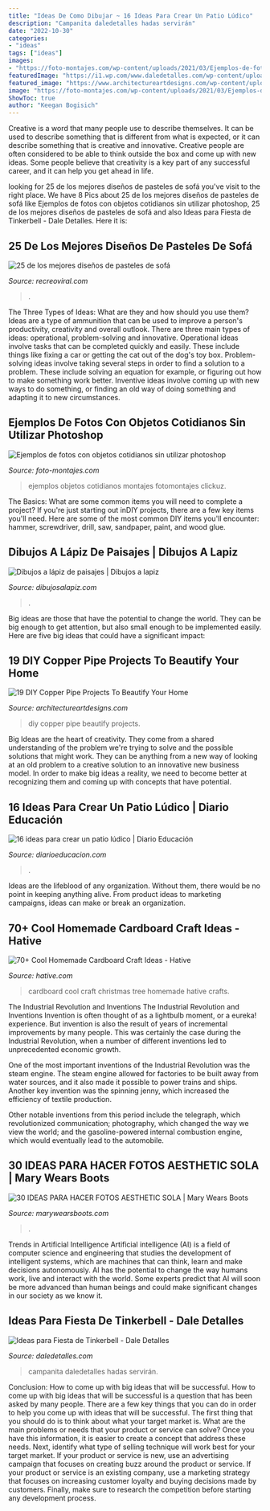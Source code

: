 ```yaml
---
title: "Ideas De Como Dibujar ~ 16 Ideas Para Crear Un Patio Lúdico"
description: "Campanita daledetalles hadas servirán"
date: "2022-10-30"
categories:
- "ideas"
tags: ["ideas"]
images:
- "https://foto-montajes.com/wp-content/uploads/2021/03/Ejemplos-de-fotos-con-objetos-citidianos-sin-utilizar-photoshop-11.jpg"
featuredImage: "https://i1.wp.com/www.daledetalles.com/wp-content/uploads/2015/06/fiesta-tinkerbell10.jpg?resize=562%2C749"
featured_image: "https://www.architectureartdesigns.com/wp-content/uploads/2015/09/120-630x945.jpg"
image: "https://foto-montajes.com/wp-content/uploads/2021/03/Ejemplos-de-fotos-con-objetos-citidianos-sin-utilizar-photoshop-11.jpg"
ShowToc: true
author: "Keegan Bogisich"
---
```



Creative is a word that many people use to describe themselves. It can be used to describe something that is different from what is expected, or it can describe something that is creative and innovative. Creative people are often considered to be able to think outside the box and come up with new ideas. Some people believe that creativity is a key part of any successful career, and it can help you get ahead in life.

	

		
looking for 25 de los mejores diseños de pasteles de sofá you've visit to the right place. We have 8 Pics about 25 de los mejores diseños de pasteles de sofá like Ejemplos de fotos con objetos cotidianos sin utilizar photoshop, 25 de los mejores diseños de pasteles de sofá and also Ideas para Fiesta de Tinkerbell - Dale Detalles. Here it is:
		
    
## 25 De Los Mejores Diseños De Pasteles De Sofá

<img loading=lazy src="https://www.recreoviral.com/wp-content/uploads/2015/07/Pasteles-con-forma-de-sofá-12.jpg" onerror="this.onerror=null;this.src='https://tse2.mm.bing.net/th?id=OIP.suodb0jyWBw3w0tfRrcu4gHaJ3&amp;pid=15.1';" alt="25 de los mejores diseños de pasteles de sofá">

_Source: recreoviral.com_

>. 

	

The Three Types of Ideas: What are they and how should you use them?
Ideas are a type of ammunition that can be used to improve a person's productivity, creativity and overall outlook. There are three main types of ideas: operational, problem-solving and innovative.
Operational ideas involve tasks that can be completed quickly and easily. These include things like fixing a car or getting the cat out of the dog's toy box. Problem-solving ideas involve taking several steps in order to find a solution to a problem. These include solving an equation for example, or figuring out how to make something work better. Inventive ideas involve coming up with new ways to do something, or finding an old way of doing something and adapting it to new circumstances.

    
## Ejemplos De Fotos Con Objetos Cotidianos Sin Utilizar Photoshop

<img loading=lazy src="https://foto-montajes.com/wp-content/uploads/2021/03/Ejemplos-de-fotos-con-objetos-citidianos-sin-utilizar-photoshop-11.jpg" onerror="this.onerror=null;this.src='https://tse4.mm.bing.net/th?id=OIP.uo8cdVT8RBQpP-0w89EesgHaIp&amp;pid=15.1';" alt="Ejemplos de fotos con objetos cotidianos sin utilizar photoshop">

_Source: foto-montajes.com_

>ejemplos objetos cotidianos montajes fotomontajes clickuz. 

	

The Basics: What are some common items you will need to complete a project?
If you're just starting out inDIY projects, there are a few key items you'll need. Here are some of the most common DIY items you'll encounter: hammer, screwdriver, drill, saw, sandpaper, paint, and wood glue.

    
## Dibujos A Lápiz De Paisajes | Dibujos A Lapiz

<img loading=lazy src="https://dibujosalapiz.com/wp-content/uploads/2014/05/dibujos-a-lapiz-de-paisajes-5.jpg" onerror="this.onerror=null;this.src='https://tse3.mm.bing.net/th?id=OIP.jtNRPJ-iOvPqp8D3K5vBWAHaKF&amp;pid=15.1';" alt="Dibujos a lápiz de paisajes | Dibujos a lapiz">

_Source: dibujosalapiz.com_

>. 

	

Big ideas are those that have the potential to change the world. They can be big enough to get attention, but also small enough to be implemented easily. Here are five big ideas that could have a significant impact: 

    
## 19 DIY Copper Pipe Projects To Beautify Your Home

<img loading=lazy src="https://www.architectureartdesigns.com/wp-content/uploads/2015/09/120-630x945.jpg" onerror="this.onerror=null;this.src='https://tse2.mm.bing.net/th?id=OIP.ZhvwyApW1ltN2GVF9ckHRwHaLH&amp;pid=15.1';" alt="19 DIY Copper Pipe Projects To Beautify Your Home">

_Source: architectureartdesigns.com_

>diy copper pipe beautify projects. 

	

Big Ideas are the heart of creativity. They come from a shared understanding of the problem we're trying to solve and the possible solutions that might work. They can be anything from a new way of looking at an old problem to a creative solution to an innovative new business model. In order to make big ideas a reality, we need to become better at recognizing them and coming up with concepts that have potential.

    
## 16 Ideas Para Crear Un Patio Lúdico | Diario Educación

<img loading=lazy src="https://diarioeducacion.com/wp-content/uploads/2016/04/basta.jpg" onerror="this.onerror=null;this.src='https://tse1.mm.bing.net/th?id=OIP.yO33Bc6xNFUD6bMU0KNH7wHaMW&amp;pid=15.1';" alt="16 ideas para crear un patio lúdico | Diario Educación">

_Source: diarioeducacion.com_

>. 

	

Ideas are the lifeblood of any organization. Without them, there would be no point in keeping anything alive. From product ideas to marketing campaigns, ideas can make or break an organization.

    
## 70+ Cool Homemade Cardboard Craft Ideas - Hative

<img loading=lazy src="https://hative.com/wp-content/uploads/2014/04/cardboard-crafts/10-cardboard-christmas-tree.jpg" onerror="this.onerror=null;this.src='https://tse3.mm.bing.net/th?id=OIP.n28n2uZrs9RA6ittqlK-wwHaJ8&amp;pid=15.1';" alt="70+ Cool Homemade Cardboard Craft Ideas - Hative">

_Source: hative.com_

>cardboard cool craft christmas tree homemade hative crafts. 

	

The Industrial Revolution and Inventions
The Industrial Revolution and Inventions
Invention is often thought of as a lightbulb moment, or a eureka! experience. But invention is also the result of years of incremental improvements by many people. This was certainly the case during the Industrial Revolution, when a number of different inventions led to unprecedented economic growth.

One of the most important inventions of the Industrial Revolution was the steam engine. The steam engine allowed for factories to be built away from water sources, and it also made it possible to power trains and ships. Another key invention was the spinning jenny, which increased the efficiency of textile production.

Other notable inventions from this period include the telegraph, which revolutionized communication; photography, which changed the way we view the world; and the gasoline-powered internal combustion engine, which would eventually lead to the automobile.

    
## 30 IDEAS PARA HACER FOTOS AESTHETIC SOLA | Mary Wears Boots

<img loading=lazy src="https://1.bp.blogspot.com/-T9KJtjH9E0s/X1u_D7_7VQI/AAAAAAAAOoM/DRSL0UbP4c4lBQKA45U02HhZsVdTzXhoQCNcBGAsYHQ/s1200/fotos%2Boriginales%2Baesthetic.jpg" onerror="this.onerror=null;this.src='https://tse4.mm.bing.net/th?id=OIP.7W_4qX8vzsaNQYNyTKtDawHaLH&amp;pid=15.1';" alt="30 IDEAS PARA HACER FOTOS AESTHETIC SOLA | Mary Wears Boots">

_Source: marywearsboots.com_

>. 

	

Trends in Artificial Intelligence
Artificial intelligence (AI) is a field of computer science and engineering that studies the development of intelligent systems, which are machines that can think, learn and make decisions autonomously. AI has the potential to change the way humans work, live and interact with the world. Some experts predict that AI will soon be more advanced than human beings and could make significant changes in our society as we know it.

    
## Ideas Para Fiesta De Tinkerbell - Dale Detalles

<img loading=lazy src="https://i1.wp.com/www.daledetalles.com/wp-content/uploads/2015/06/fiesta-tinkerbell10.jpg?resize=562%2C749" onerror="this.onerror=null;this.src='https://tse3.mm.bing.net/th?id=OIP.zpdoWt94zqguLX463Bo92gHaJ3&amp;pid=15.1';" alt="Ideas para Fiesta de Tinkerbell - Dale Detalles">

_Source: daledetalles.com_

>campanita daledetalles hadas servirán. 

	

Conclusion: How to come up with big ideas that will be successful.
How to come up with big ideas that will be successful is a question that has been asked by many people. There are a few key things that you can do in order to help you come up with ideas that will be successful. The first thing that you should do is to think about what your target market is. What are the main problems or needs that your product or service can solve? Once you have this information, it is easier to create a concept that address these needs. Next, identify what type of selling technique will work best for your target market. If your product or service is new, use an advertising campaign that focuses on creating buzz around the product or service. If your product or service is an existing company, use a marketing strategy that focuses on increasing customer loyalty and buying decisions made by customers. Finally, make sure to research the competition before starting any development process.

